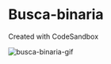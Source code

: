 # Busca-binaria
Created with CodeSandbox


![busca-binaria-gif](https://github.com/EsdrasCaetano/Busca-binaria/blob/master/rd-bb.gif)

